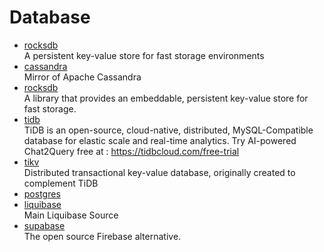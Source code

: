# Database

- [rocksdb](https://rocksdb.org/)
  <br/>A persistent key-value store for fast storage environments
- [cassandra](https://github.com/apache/cassandra)
  <br/>Mirror of Apache Cassandra
- [rocksdb](https://github.com/facebook/rocksdb)
  <br/>A library that provides an embeddable, persistent key-value store for fast storage.
- [tidb](https://github.com/pingcap/tidb)
  <br/>TiDB is an open-source, cloud-native, distributed, MySQL-Compatible database for elastic scale and real-time
  analytics. Try AI-powered Chat2Query free at : https://tidbcloud.com/free-trial
- [tikv](https://github.com/tikv/tikv)
  <br/>Distributed transactional key-value database, originally created to complement TiDB
- [postgres](https://github.com/postgres/postgres)
- [liquibase](https://github.com/liquibase/liquibase)
  <br/>Main Liquibase Source
- [supabase](https://github.com/supabase/supabase)
  <br/>The open source Firebase alternative.
